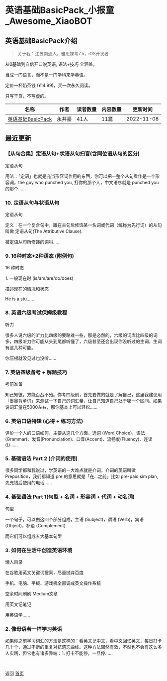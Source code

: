 # 英语基础BasicPack_小报童_Awesome_XiaoBOT

## 英语基础BasicPack介绍
> 关于我：江苏南通人，雅思裸考7.5，iOS开发者    
    
从0基础到自信开口说英语, 语法+技巧 全涵盖。    
    
当成一门语言，而不是一门学科来学英语。    
    
定价一杯奶茶钱 (¥14.99)，买一次永久阅读。    
    
只写干货，不写虚的。  
  


|名称|作者|读者数量|内容数量|更新时间|
|---|---|---|---|---|
|[英语基础BasicPack](https://xiaobot.net/p/EnglishLv1?refer=0b133df9-27dc-423b-8101-639049001c13)|永井豪|41人|11篇|2022-11-08|

## 最近更新
### 【从句合集】定语从句+状语从句扫盲(含同位语从句的区分)

定语从句

用法：「定语」也就是充当形容词作用的东西，你可以把一整个从句看作是一个形容词，the guy who punched you, 打你的那个人，中文语序就是
punched you 的那个......

### 10\. 定语从句与状语从句

定语从句

定义：在一个复合句中，跟在主句后修饰某一名词或代词（统称为先行词）的从句叫做 定语从句(The Attributive Clause).

被定语从句所修饰的词叫......

### 9\. 16种时态+2种语态 (附例句)

16 种时态

1\. 一般现在时 (is/am/are/do/does)

描述现在的情况和状态

He is a stu......

### 8\. 英语六级考试保姆级教程

听力

很多人说六级的听力比四级的要略难一些，那是必然的，六级的词库比四级的词多，四级听力你可能从头到尾都听懂了，六级甚至还会出现你没听过的生词，生词有这几种可能。

你压根就没见过也没听......

### 7\. 英语四级备考 + 解题技巧

考前准备

知己知彼，方能百战不殆。你考四级前，首先要做的就是了解自己，这里我建议用「墨墨背单词」来测试一下自己的词汇量，让自己知道自己处于哪一个区间。如果说词汇量在5000左右，那你基本上可以轻松......

### 6\. 英语口语特辑 (心得 + 练习方法)

评价一个人的口语如何，主要从这几个方面，选词 (Word Choice)、语法
(Grammar)、发音(Pronunciation)、口音(Accent)、流畅度(Fluency)、连读(Li......

### 5\. 基础语法 Part 2 (介词的使用)

很多同学都和我说过，学英语的一大难点就是介词。介词的英语叫做 Preposition，我们都知道 pre 的意思就是「在...之前」比如 pre-paid
sim plan, 先充钱后使用的电话......

### 4\. 基础语法 Part 1(句型 + 名词 + 形容词 + 代词 + 动名词)

句型

一个句子，可以由这四个部分组成，主语 (Subject)，谓语 (Verb)，宾语(Object)，补语 (Complement).

而它们可以组成五大基本句型

### 3\. 如何在生活中创造英语环境

懒人目录

在谷歌用英文关键词搜索，尽量抛弃百度

手机、电脑、平板、游戏机全部调成英文操作系统

空余时间刷刷 Medium文章

用英文记笔记

用英语学......

### 2\. 像母语者一样学习英语

如果你之前学习词汇的方法是这样的：看英文记中文，看中文回忆英文，每日打卡几十个，通过不断的重复对抗遗忘曲线。这种方法固然有效，不然也不会有这么多人实践，但它也有诸多弊端：1.
打卡不能停，一旦停......


<a href="https://github.com/Reno9527/awesome-xiaobot" style="color: white; text-decoration: none;">awesome-xiaobot</a>

返回 [首页](../README.md)
